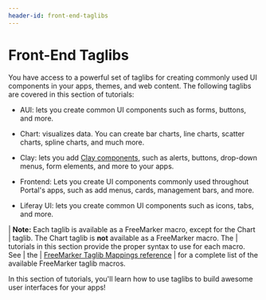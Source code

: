 ```yaml
---
header-id: front-end-taglibs
---
```


# Front-End Taglibs

You have access to a powerful set of taglibs for creating commonly used UI
components in your apps, themes, and web content. The following taglibs are 
covered in this section of tutorials:

- AUI: lets you create common UI components such as forms, buttons, and more.

- Chart: visualizes data. You can create bar charts, line charts, scatter 
  charts, spline charts, and much more. 

- Clay: lets you add 
[Clay components](https://clayui.com/docs/components/alerts.html), 
  such as alerts, buttons, drop-down menus, form elements, and more to your apps. 

- Frontend: Lets you create UI components commonly used throughout Portal's 
  apps, such as add menus, cards, management bars, and more.

- Liferay UI: lets you create common UI components such as icons, tabs, and 
  more.

| **Note:** Each taglib is available as a FreeMarker macro, except for the Chart
| taglib. The Chart taglib is **not** available as a FreeMarker macro. The
| tutorials in this section provide the proper syntax to use for each macro. See
| the
| [FreeMarker Taglib Mappings reference](/docs/7-1/reference/-/knowledge_base/r/freemarker-taglib-macros)
| for a complete list of the available FreeMarker taglib macros.

In this section of tutorials, you'll learn how to use taglibs to build awesome 
user interfaces for your apps!
